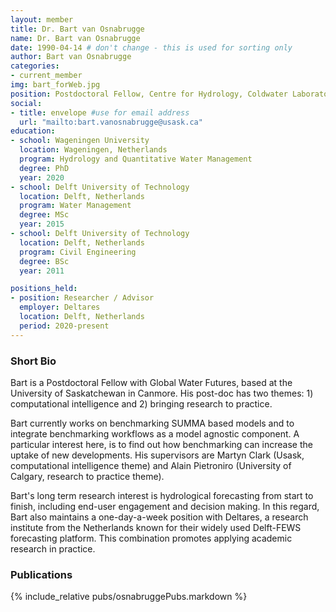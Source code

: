 ```yaml
---
layout: member
title: Dr. Bart van Osnabrugge
name: Dr. Bart van Osnabrugge
date: 1990-04-14 # don't change - this is used for sorting only
author: Bart van Osnabrugge
categories:
- current_member
img: bart_forWeb.jpg
position: Postdoctoral Fellow, Centre for Hydrology, Coldwater Laboratory
social:
- title: envelope #use for email address
  url: "mailto:bart.vanosnabrugge@usask.ca"
education:
- school: Wageningen University
  location: Wageningen, Netherlands
  program: Hydrology and Quantitative Water Management
  degree: PhD
  year: 2020
- school: Delft University of Technology
  location: Delft, Netherlands
  program: Water Management
  degree: MSc
  year: 2015
- school: Delft University of Technology
  location: Delft, Netherlands
  program: Civil Engineering
  degree: BSc
  year: 2011

positions_held:
- position: Researcher / Advisor
  employer: Deltares
  location: Delft, Netherlands
  period: 2020-present
---
```


### Short Bio
Bart is a Postdoctoral Fellow with Global Water Futures, based at the University of Saskatchewan in Canmore. His post-doc has two themes: 1) computational intelligence and 2)  bringing research to practice.

Bart currently works on benchmarking SUMMA based models and to integrate benchmarking workflows as a model agnostic component. A particular interest here, is to find out how benchmarking can increase the uptake of new developments. His supervisors are Martyn Clark (Usask, computational intelligence theme) and Alain Pietroniro (University of Calgary, research to practice theme).

Bart's long term research interest is hydrological forecasting from start to finish, including end-user engagement and decision making. In this regard, Bart also maintains a one-day-a-week position with Deltares, a research institute from the Netherlands known for their widely used Delft-FEWS forecasting platform. This combination promotes applying academic research in practice.


### Publications
{% include_relative pubs/osnabruggePubs.markdown %}
